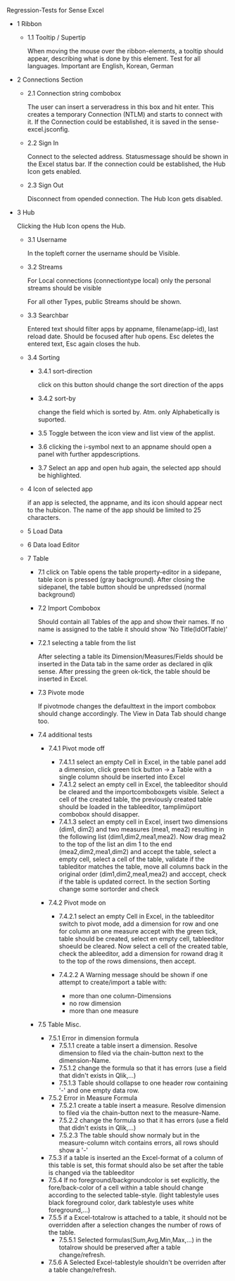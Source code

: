 Regression-Tests for Sense Excel
* 1 Ribbon
  * 1.1 Tooltip / Supertip
    
    When moving the mouse over the ribbon-elements, a tooltip should appear, describing what is done by this element.
    Test for all languages. Important are English, Korean, German
    
* 2  Connections Section
  * 2.1 Connection string combobox
  
    The user can insert a serveradress in this box and hit enter. 
    This creates a temporary Connection (NTLM) and starts to connect with it. 
    If the Connection could be established, it is saved in the sense-excel.jsconfig.  
 
  * 2.2 Sign In
  
    Connect to the selected address. Statusmessage should be shown in the Excel status bar.
    If the connection could be established, the Hub Icon gets enabled.
  
  * 2.3 Sign Out
  
    Disconnect from opended connection.
    The Hub Icon gets disabled.
  
* 3 Hub
    
  Clicking the Hub Icon opens the Hub.
      
  * 3.1 Username
     
    In the topleft corner the username should be Visible.
  * 3.2 Streams
        
    For Local connections (connectiontype local) only the personal streams should be visible
        
    For  all other Types, public Streams should be shown.
        
  * 3.3 Searchbar
      
    Entered text should filter apps by appname, filename(app-id), last reload date.
    Should be focused after hub opens. Esc deletes the entered text, Esc again closes the hub.
        
  * 3.4 Sorting
      
    * 3.4.1 sort-direction
      
      click on this button should change the sort direction of the apps
      
    * 3.4.2 sort-by
    
      change the field which is sorted by.
      Atm. only Alphabetically is suported.
    
    * 3.5 Toggle between the icon view and list view of the applist. 
    
    * 3.6 clicking the i-symbol next to an appname should open a panel with further appdescriptions.
    * 3.7 Select an app and open hub again, the selected app should be highlighted.
  * 4 Icon of selected app
  
    if an app is selected, the appname, and its icon should appear nect to the hubicon. 
    The name of the app should be limited to 25 characters.
    
  * 5 Load Data
  * 6 Data load Editor
  * 7 Table
      * 7.1 click on Table opens the table property-editor in a sidepane, table icon is pressed (gray background). After closing the sidepanel, the table button should be unpredssed (normal background)       
      * 7.2 Import Combobox
        
        Should contain all Tables of the app and show their names. 
        If no name is assigned to the table it should show 'No Title(IdOfTable)'
      
      * 7.2.1 selecting a table from the list
      
        After selecting a table its Dimension/Measures/Fields should be inserted in the Data tab 
        in the same order as declared in qlik sense.
        After pressing the green ok-tick, the table should be inserted in Excel.
      
      * 7.3 Pivote mode
              
        If pivotmode changes the defaulttext in the import combobox should change accordingly.
        The View in Data Tab should change too. 
        
      * 7.4 additional tests
      
        * 7.4.1 Pivot mode off
          * 7.4.1.1 select an empty Cell in Excel, in the table panel add a dimension, click green tick button -> a Table with a single column should be inserted into Excel
          * 7.4.1.2 select an empty cell in Excel, the tableeditor should be cleared and the importcomboboxgets visible. Select a cell of the created table, the previously created table should be loaded in the tableeditor, tamplimüport combobox should disapper.
          * 7.4.1.3 select an empty cell in Excel, insert two dimensions (dim1, dim2) and two measures (mea1, mea2) resulting in the following list (dim1,dim2,mea1,mea2). Now drag mea2 to the top of the list an dim 1 to the end (mea2,dim2,mea1,dim2) and accept the table, select a empty cell, select a cell of the table, validate if the tableditor matches the table, move all columns back in the original order (dim1,dim2,mea1,mea2) and acccept, check if the table is updated correct.
          In the section Sorting change some sortorder and check
          
        * 7.4.2 Pivot mode on
          * 7.4.2.1 select an empty Cell in Excel, in the tableeditor switch to pivot mode, add a dimension for row and one for column an one measure accept with the green tick, table should be created, select en empty cell, tableeditor shoeuld be cleared. Now select a cell of the created table, check the ableeditor, add a dimension for rowand drag it to the top of the rows dimensions, then accept.  
          
          * 7.4.2.2 A Warning message should be shown if one attempt to create/import a table with:
            * more than one column-Dimensions
            * no row dimension
            * more than one measure         
          
      * 7.5 Table Misc.
        * 7.5.1 Error in dimension formula 
          * 7.5.1.1 create a table insert a dimension. Resolve dimension to filed via the chain-button next to the dimension-Name.          
          * 7.5.1.2  change the formula so that it has errors (use a field that didn't exists in Qlik,...)
          * 7.5.1.3  Table should collapse to one header row containing '-' and one empty data row. 
        * 7.5.2 Error in Measure Formula 
          * 7.5.2.1 create a table insert a measure. Resolve dimension to filed via the chain-button next to the measure-Name.
          * 7.5.2.2  change the formula so that it has errors (use a field that didn't exists in Qlik,...)
          * 7.5.2.3  The table should show normaly but in the measure-column witch contains errors, all rows should show a '-'
        * 7.5.3 if a table is inserted an the Excel-format of a column of this table is set, this format should also be set after the table is changed via the tableeditor
        * 7.5.4 If no foreground/backgroundcolor is set explicitly, the fore/back-color of a cell within a table should change according to the selected table-style. (light tablestyle uses black foreground color, dark tablestyle uses white foreground,...)
        * 7.5.5 if a Excel-totalrow is attached to a table, it should not be overridden after a selection changes the number of rows of the table.
          * 7.5.5.1 Selected formulas(Sum,Avg,Min,Max,...) in the totalrow should be preserved after a table change/refresh.
        * 7.5.6 A Selected Excel-tablestyle shouldn't be overriden after a table change/refresh.
          

